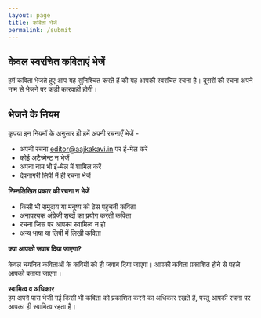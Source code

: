 ```yaml
---
layout: page
title: कविता भेजें
permalink: /submit
---
```


## केवल स्वरचित कविताएं भेजें

हमें कविता भेजते हुए आप यह सुनिश्चित करतें हैं की यह आपकी स्वरचित रचना है। दूसरों की रचना अपने नाम से भेजने पर कड़ी कारवाही होगी।

## भेजने के नियम 

कृपया इन नियमों के अनुसार ही हमें अपनी रचनाएँ भेजें -

- अपनी रचना [editor@aajkakavi.in](mailto:editor@aajkakavi.in) पर ई-मेल करें 
- कोई अटैच्मेन्ट न भेजें
- अपना नाम भी ई-मेल में शामिल करें
- देवनागरी लिपी में ही रचना भेजें

**निम्नलिखित प्रकार की रचना न भेजें**
- किसी भी समुदाय या मनुष्य को ठेस पहुचती कविता 
- अनावश्यक अंग्रेजी शब्दों का प्रयोग करती कविता
- रचना जिस पर आपका स्वामित्व न हो
- अन्य भाषा या लिपी में लिखी कविता
  
**क्या आपको जवाब दिया जाएगा?**  
  
केवल चयनित कविताओं के कवियों को ही जवाब दिया जाएगा। आपकी कविता प्रकाशित होने से पहले आपको बताया जाएगा।  
  
**स्वामित्व व अधिकार**  
हम अपने पास भेजी गई किसी भी कविता को प्रकाशित करने का अधिकार रखते हैं, परंतु आपकी रचना पर आपका ही स्वामित्व रहता है।
